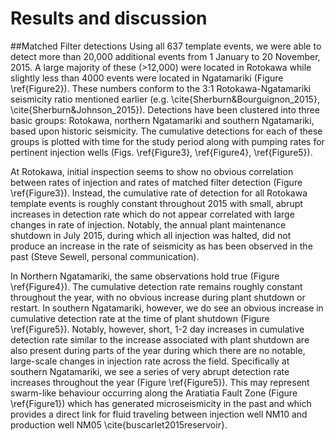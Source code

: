 # Results and discussion
##Matched Filter detections
Using all 637 template events, we were able to detect more than 20,000 additional events from 1 January to 20 November, 2015. A large majority of these (>12,000) were located in Rotokawa while slightly less than 4000 events were located in Ngatamariki (Figure \ref{Figure2}). These numbers conform to the 3:1 Rotokawa-Ngatamariki seismicity ratio mentioned earlier (e.g. \cite{Sherburn&Bourguignon_2015}, \cite{Sherburn&Johnson_2015}). Detections have been clustered into three basic groups: Rotokawa, northern Ngatamariki and southern Ngatamariki, based upon historic seismicity. The cumulative detections for each of these groups is plotted with time for the study period along with pumping rates for pertinent injection wells (Figs. \ref{Figure3}, \ref{Figure4}, \ref{Figure5}). 

At Rotokawa, initial inspection seems to show no obvious correlation between rates of injection and rates of matched filter detection (Figure \ref{Figure3}). Instead, the cumulative rate of detection for all Rotokawa template events is roughly constant throughout 2015 with small, abrupt increases in detection rate which do not appear correlated with large changes in rate of injection. Notably, the annual plant maintenance shutdown in July 2015, during which all injection was halted, did not produce an increase in the rate of seismicity as has been observed in the past (Steve Sewell, personal communication).

In Northern Ngatamariki, the same observations hold true (Figure \ref{Figure4}). The cumulative detection rate remains roughly constant throughout the year, with no obvious increase during plant shutdown or restart. In southern Ngatamariki, however, we do see an obvious increase in cumulative detection rate at the time of plant shutdown (Figure \ref{Figure5}). Notably, however, short, 1-2 day increases in cumulative detection rate similar to the increase associated with plant shutdown are also present during parts of the year during which there are no notable, large-scale changes in injection rate across the field. Specifically at southern Ngatamariki, we see a series of very abrupt detection rate increases throughout the year (Figure \ref{Figure5}). This may represent swarm-like behaviour occurring along the Aratiatia Fault Zone (Figure \ref{Figure1}) which has generated microseismicity in the past and which provides a direct link for fluid traveling between injection well NM10 and production well NM05 \cite{buscarlet2015reservoir}. 
